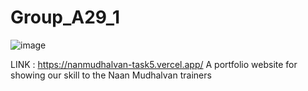 # Group_A29_1

![image](https://user-images.githubusercontent.com/127104852/236761232-846af5e4-9b87-4051-9451-ad133c73217c.png)

LINK : https://nanmudhalvan-task5.vercel.app/
A portfolio website for showing our skill to the Naan Mudhalvan trainers
